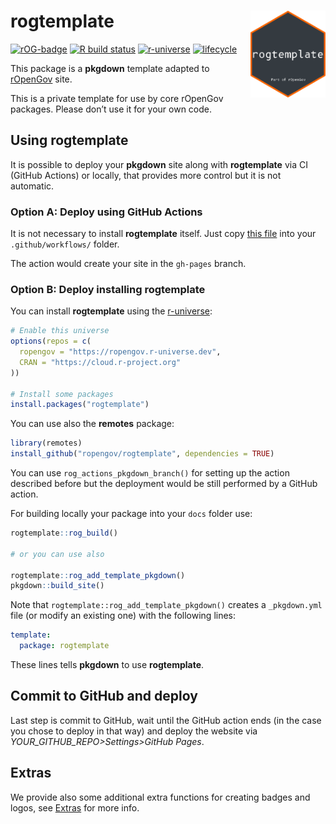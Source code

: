 
<!-- README.md is generated from README.Rmd. Please edit that file -->

# rogtemplate <a href='https://ropengov.github.io/rogtemplate/'><img src='man/figures/logo.png' align="right" height="139" /></a>

<!-- badges: start -->

[![rOG-badge](https://ropengov.github.io/rogtemplate//reference/figures/ropengov-badge.svg)](http://ropengov.org/)
[![R build
status](https://github.com/ropengov/rogtemplate/workflows/R-CMD-check/badge.svg)](https://github.com/rOpenGov/rogtemplate/actions)
[![r-universe](https://ropengov.r-universe.dev/badges/rogtemplate)](https://ropengov.r-universe.dev/)
[![lifecycle](https://lifecycle.r-lib.org/articles/figures/lifecycle-experimental.svg)](https://lifecycle.r-lib.org/articles/stages.html#experimental)
<!-- badges: end -->

This package is a **pkgdown** template adapted to
[rOpenGov](http://ropengov.org/) site.

This is a private template for use by core rOpenGov packages. Please
don’t use it for your own code.

## Using rogtemplate

It is possible to deploy your **pkgdown** site along with
**rogtemplate** via CI (GitHub Actions) or locally, that provides more
control but it is not automatic.

### Option A: Deploy using GitHub Actions

It is not necessary to install **rogtemplate** itself. Just copy [this
file](https://github.com/rOpenGov/rogtemplate/blob/main/inst/yaml/rogtemplate-gh-pages.yaml)
into your `.github/workflows/` folder.

The action would create your site in the `gh-pages` branch.

### Option B: Deploy installing rogtemplate

You can install **rogtemplate** using the
[r-universe](https://ropengov.r-universe.dev/ui):

``` r
# Enable this universe
options(repos = c(
  ropengov = "https://ropengov.r-universe.dev",
  CRAN = "https://cloud.r-project.org"
))

# Install some packages
install.packages("rogtemplate")
```

You can use also the **remotes** package:

``` r
library(remotes)
install_github("ropengov/rogtemplate", dependencies = TRUE)
```

You can use `rog_actions_pkgdown_branch()` for setting up the action
described before but the deployment would be still performed by a GitHub
action.

For building locally your package into your `docs` folder use:

``` r
rogtemplate::rog_build()

# or you can use also

rogtemplate::rog_add_template_pkgdown()
pkgdown::build_site()
```

Note that `rogtemplate::rog_add_template_pkgdown()` creates a
`_pkgdown.yml` file (or modify an existing one) with the following
lines:

``` yaml
template:
  package: rogtemplate
```

These lines tells **pkgdown** to use **rogtemplate**.

## Commit to GitHub and deploy

Last step is commit to GitHub, wait until the GitHub action ends (in the
case you chose to deploy in that way) and deploy the website via
*YOUR\_GITHUB\_REPO&gt;Settings&gt;GitHub Pages*.

## Extras

We provide also some additional extra functions for creating badges and
logos, see
[Extras](https://ropengov.github.io/rogtemplate/reference/index.html)
for more info.
